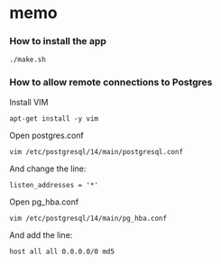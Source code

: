 # memo

### How to install the app
```
./make.sh
```

### How to allow remote connections to Postgres
Install VIM
```
apt-get install -y vim
```
Open postgres.conf
```
vim /etc/postgresql/14/main/postgresql.conf
```
And change the line:
```
listen_addresses = '*'
```
Open pg_hba.conf
```
vim /etc/postgresql/14/main/pg_hba.conf
```
And add the line:
```
host all all 0.0.0.0/0 md5
```
